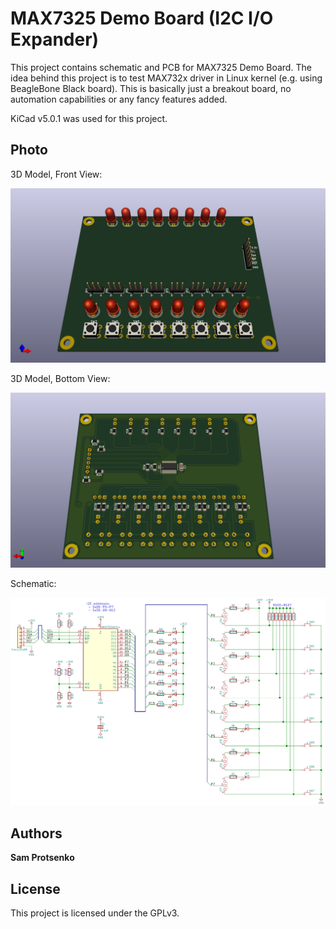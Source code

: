 # MAX7325 Demo Board (I2C I/O Expander)

This project contains schematic and PCB for MAX7325 Demo Board. The idea behind
this project is to test MAX732x driver in Linux kernel (e.g. using BeagleBone
Black board). This is basically just a breakout board, no automation
capabilities or any fancy features added.

KiCad v5.0.1 was used for this project.

## Photo

3D Model, Front View:

![Image](doc/screenshots/3d-model-front.png?raw=true "3D Model, Front View")

3D Model, Bottom View:

![Image](doc/screenshots/3d-model-bottom.png?raw=true "3D Model, Bottom View")

Schematic:

![Image](doc/screenshots/schematic.png?raw=true "Schematic")

## Authors

**Sam Protsenko**

## License

This project is licensed under the GPLv3.
